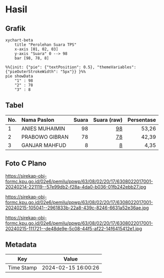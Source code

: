 # Hasil

## Grafik

```mermaid
xychart-beta
    title "Perolehan Suara TPS"
    x-axis [01, 02, 03]
    y-axis "Suara" 0 --> 98
    bar [98, 78, 8]
```

```mermaid
%%{init: {"pie": {"textPosition": 0.5}, "themeVariables": {"pieOuterStrokeWidth": "5px"}} }%%
pie showData
    "1" : 98
    "2" : 78
    "3" : 8
```

## Tabel

| No. | Nama Paslon    | Suara | Suara (raw) | Persentase |
|:--- |:-------------- | -----:| -----------:| ----------:|
| 1   | ANIES MUHAIMIN | 98    | [98][p-1]   | 53,26      |
| 2   | PRABOWO GIBRAN | 78    | [78][p-2]   | 42,39      |
| 3   | GANJAR MAHFUD  | 8     | [8][p-3]    | 4,35       |


[p-1]: https://github.com/gigit-pemilu/pemilu-2024/blob/main/pilpres/hitung-suara/sub/63-kalimantan-selatan/sub/08-hulu-sungai-utara/sub/02-babirik/sub/2017-sungai-janjam/sub/001-tps/sub/paslon-1.txt
[p-2]: https://github.com/gigit-pemilu/pemilu-2024/blob/main/pilpres/hitung-suara/sub/63-kalimantan-selatan/sub/08-hulu-sungai-utara/sub/02-babirik/sub/2017-sungai-janjam/sub/001-tps/sub/paslon-2.txt
[p-3]: https://github.com/gigit-pemilu/pemilu-2024/blob/main/pilpres/hitung-suara/sub/63-kalimantan-selatan/sub/08-hulu-sungai-utara/sub/02-babirik/sub/2017-sungai-janjam/sub/001-tps/sub/paslon-3.txt

## Foto C Plano

https://sirekap-obj-formc.kpu.go.id/02e6/pemilu/ppwp/63/08/02/20/17/6308022017001-20240214-221119--57e99db2-f28a-4da0-b036-01fb242ebb27.jpg

https://sirekap-obj-formc.kpu.go.id/02e6/pemilu/ppwp/63/08/02/20/17/6308022017001-20240215-105041--2961833b-22a8-439c-8246-6631a52e36ae.jpg

https://sirekap-obj-formc.kpu.go.id/02e6/pemilu/ppwp/63/08/02/20/17/6308022017001-20240215-111721--de48de9e-5c08-44f5-af22-14f6415412e1.jpg


## Metadata

| Key        | Value               |
| ---------- | ------------------- |
| Time Stamp | 2024-02-15 16:00:26 |



